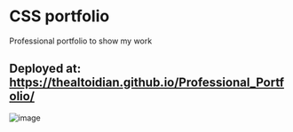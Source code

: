 
# CSS portfolio 
Professional portfolio to show my work

## Deployed at: https://thealtoidian.github.io/Professional_Portfolio/

![image](https://user-images.githubusercontent.com/95263095/150263197-f3d67f2c-fc88-4713-8215-4903005df36b.png)

